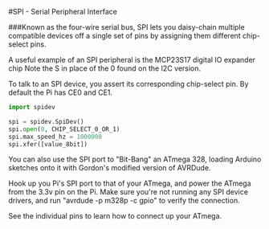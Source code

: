 <!--
---
name: SPI
description: Raspberry Pi SPI pins
pincount: 5
pin:
  '11':
    name: SPI1 CE1
  '12':
    name: SPI1 CE0
  '19':
    name: SPI0 MOSI
    direction: output
    active: high
    description: Master Out / Slave In
  '21':
    name: SPI0 MISO
    direction: input
    active: high
    description: Master In / Slave Out
  '23':
    name: SPI0 SCLK
    direction: output
    active: high
    description: Clock
  '24':
    name: SPI0 CE0
    direction: output
    active: high
    description: Chip Select 0
  '26':
    name: SPI0 CE1
    direction: output
    active: high
    description: Chip Select 1
  '35':
    name: SPI1 MISO
  '36':
    name: SPI1 CE2
  '38':
    name: SPI1 MOSI
  '40':
    name: SPI1 SCLK
-->
#SPI - Serial Peripheral Interface

###Known as the four-wire serial bus, SPI lets you daisy-chain multiple compatible devices off a single set of pins by assigning them different chip-select pins.

A useful example of an SPI peripheral is the MCP23S17 digital IO expander chip Note the S in place of the 0 found on the I2C version.

To talk to an SPI device, you assert its corresponding chip-select pin. By default the Pi has CE0 and CE1.

```python
import spidev

spi = spidev.SpiDev()
spi.open(0, CHIP_SELECT_0_OR_1)
spi.max_speed_hz = 1000000
spi.xfer([value_8bit])
```

You can also use the SPI port to "Bit-Bang" an ATmega 328, loading Arduino sketches onto it with Gordon's modified version of AVRDude.

Hook up you Pi's SPI port to that of your ATmega, and power the ATmega from the 3.3v pin on the Pi. Make sure you're not running any SPI device drivers, and run "avrdude -p m328p -c gpio" to verify the connection.

See the individual pins to learn how to connect up your ATmega.